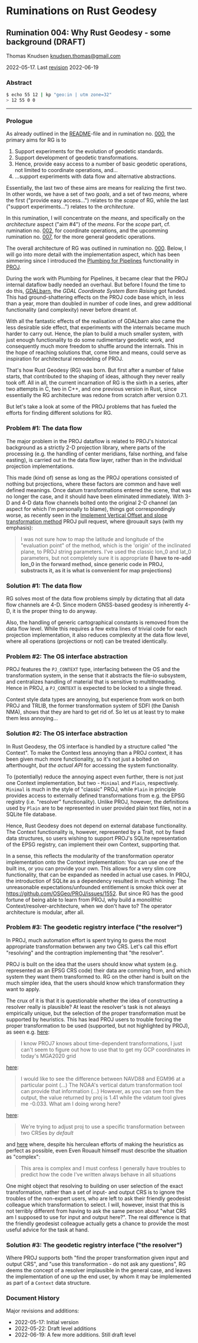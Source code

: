# Ruminations on Rust Geodesy

## Rumination 004: Why Rust Geodesy - some background (DRAFT)

Thomas Knudsen <knudsen.thomas@gmail.com>

2022-05-17. Last [revision](#document-history) 2022-06-19

### Abstract

```sh
$ echo 55 12 | kp "geo:in | utm zone=32"
> 12 55 0 0
```

---

### Prologue

As already outlined in the [README](../README.md)-file and in rumination no. [000](./000-rumination.md), the primary aims for RG is to

1. Support experiments for the evolution of geodetic standards.
2. Support development of geodetic transformations.
3. Hence, provide easy access to a number of basic geodetic operations, not limited to coordinate operations, and...
4. ...support experiments with data flow and alternative abstractions.

Essentially, the last two of these aims are means for realizing the first two. In other words, we have a set of two *goals*, and a set of two *means*, where the first ("provide easy access...") relates to the *scope* of RG, while the last ("support experiments...") relates to the *architecture*.

In this rumination, I will concentrate on the *means*, and specifically on the *architecture* aspect ("aim #4") of the *means*. For the *scope* part, cf. rumination no. [002](./002-rumination.md), for coordinate operations, and the upcomming rumination no. [007](./007-rumination.md), for the more general geodetic operations.

The overall architecture of RG was outlined in rumination no. [000](./000-rumination.md). Below, I will go into more detail with the implementation aspect, which has been simmering since I introduced the [Plumbing for Pipelines](https://github.com/OSGeo/PROJ/pull/453) functionality in [PROJ](https://proj.org).

During the work with Plumbing for Pipelines, it became clear that the PROJ internal dataflow badly needed an overhaul. But before I found the time to do this, [GDALbarn](https://gdalbarn.com/), the *GDAL Coordinate System Barn Raising* got funded. This had ground-shattering effects on the PROJ code base which, in less than a year, more than doubled in number of code lines, and grew additional functionality (and complexity) never before dreamt of.

With all the fantastic effects of the realisation of GDALbarn also came the less desirable side effect, that experiments with the internals became much harder to carry out. Hence, the plan to build a much smaller system, with just enough functionality to do some rudimentary geodetic work, and consequently much more freedom to shuffle around the internals. This in the hope of reaching solutions that, come time and means, could serve as inspiration for architectural remodeling of PROJ.

That's how Rust Geodesy (RG) was born. But first after a number of false starts, that contributed to the shaping of ideas, although they never really took off. All in all, the current incarnation of RG is the sixth in a series, after two attempts in C, two in C++, and one previous version in Rust, since essentially the RG architecture was redone from scratch after version 0.7.1.

But let's take a look at some of the PROJ problems that has fueled the efforts for finding different solutions for RG.

### Problem #1: The data flow

The major problem in the PROJ dataflow is related to PROJ's historical background as a strictly 2-D projection library, where parts of the processing (e.g. the handling of center meridians, false northing, and false easting), is carried out in the data flow layer, rather than in the individual projection implementations.

This made (kind of) sense as long as the PROJ operations consisted of nothing but projections, where these factors are common and have well defined meanings. Once datum transformations entered the scene, that was no longer the case, and it should have been eliminated immediately. With 3-D and 4-D data flow channels bolted onto the original 2-D channel (an aspect for which I'm personally to blame), things got correspondingly worse, as recently seen in the [Implement Vertical Offset and slope transformation method](https://github.com/OSGeo/PROJ/pull/3200) PROJ pull request, where @rouault says (with my emphasis):

> I was not sure how to map the latitude and longitude of the "evaluation point" of the method, which is the 'origin' of the inclinated plane, to PROJ string parameters. I've used the classic lon_0 and lat_0 parameters, but not completely sure it is appropriate **(I have to re-add lon_0 in the forward method, since generic code in PROJ, substracts it, as it is what is convenient for map projections)**

### Solution #1: The data flow

RG solves most of the data flow problems simply by dictating that all data flow channels are 4-D. Since modern GNSS-based geodesy is inherently 4-D, it is the proper thing to do anyway.

Also, the handling of generic cartographical constants is removed from the data flow level. While this requires a few extra lines of trivial code for each projection implementation, it also reduces complexity at the data flow level, where all operations (projections or not) can be treated identically.

### Problem #2: The OS interface abstraction

PROJ features the `PJ_CONTEXT` type, interfacing between the OS and the transformation system, in the sense that it abstracts the file-io subsystem, and centralizes handling of material that is sensitive to multithreading. Hence in PROJ, a `PJ_CONTEXT` is expected to be locked to a single thread.

Context style data types are annoying, but experience from work on both PROJ and TRLIB, the former transformation system of SDFI (the Danish NMA), shows that they are hard to get rid of. So let us at least try to make them less annoying...

### Solution #2: The OS interface abstraction

In Rust Geodesy, the OS interface is handled by a structure called "the Context". To make the Context less annoying than a PROJ context, it has been given much more functionality, so it's not just a bolted on afterthought, *but the actual API* for accessing the system functionality.

To (potentially) reduce the annoying aspect even further, there is not just one Context implementation, but two - `Minimal` and `Plain`, respectively. `Minimal` is much in the style of "classic" PROJ, while `Plain` in principle provides access to externally defined transformations from e.g. the EPSG registry (i.e. "resolver" functionality). Unlike PROJ, however, the definitions used by `Plain` are to be represented in user provided plain text files, not in a SQLite file database.

Hence, Rust Geodesy does not depend on external database functionality. The Context functionality is, however, represented by a Trait, not by fixed data structures, so users wishing to support PROJ's SQLite representation of the EPSG registry, can implement their own Context, supporting that.

In a sense, this reflects the modularity of the transformation operator implementation onto the Context implementation: You can use one of the built ins, or you can provide your own. This allows for a very slim core functionality, that can be expanded as needed in actual use cases. In PROJ, the introduction of SQLite as a dependency resulted in much whining: The unreasonable expectations/unfounded entitlement is smoke thick over at <https://github.com/OSGeo/PROJ/issues/1552>. But since RG has the good fortune of being able to learn from PROJ,  why build a monolithic Context/resolver-architecture, when we don't have to? The operator architecture is modular, after all.

### Problem #3: The geodetic registry interface ("the resolver")

In PROJ, much automation effort is spent trying to guess the most appropriate transformation betwwen any two CRS. Let's call this effort "resolving" and the contraption implementing that "the resolver".

PROJ is built on the idea that the users should know what system (e.g. represented as an EPSG CRS code) their data are comming from, and which system they want them transformed to. RG on the other hand is built on the much simpler idea, that the users should know which transformation they want to apply.

The crux of it is that it is questionable whether the idea of constructing a resolver really is plausible? At least the resolver's task is not always empirically unique, but the selection of the proper transformation must be supported by heuristics. This has lead PROJ users to trouble forcing the proper transformation to be used (supported, but not highlighted by PROJ), as seen e.g. [here](https://lists.osgeo.org/pipermail/proj/2021-October/010369.html):
> I know PROJ7 knows about time-dependent transformations, I just can't seem
to figure out how to use that to get my GCP coordinates in today's MGA2020
grid

[here](https://github.com/OSGeo/PROJ/issues/2885):

> I would like to see the difference between NAVD88 and EGM96 at a particular point (...) The NOAA's vertical datum transformation tool can provide that information (...) However, as you can see from the output, the value returned by proj is 1.41 while the vdatum tool gives me -0.033. What am I doing wrong here?

[here](https://lists.osgeo.org/pipermail/proj/2021-November/010440.html):

> We're trying to adjust proj to use a specific transformation between two
CRSes *by default*

and [here](https://github.com/OSGeo/PROJ/issues/2318) where, despite his herculean efforts of making the heuristics as perfect as possible, even Even Rouault himself must describe the situation as "complex":

> This area is complex and I must confess I generally have troubles to predict how the code I've written always behave in all situations

One might object that resolving to building on user selection of the exact transformation, rather than a set of input- and output CRS is to ignore the troubles of the non-expert users, who are left to ask their friendly geodesist colleague which transformation to select. I will, however, insist that this is not terribly different from having to ask the same person about "what CRS am I supposed to use for input and output here?". The real difference is that the friendly geodesist colleague actually gets a chance to provide the most useful advice for the task at hand.

### Solution #3: The geodetic registry interface ("the resolver")

Where PROJ supports both "find the proper transformation given input and output CRS", and "use this transformation - do not ask any questions", RG deems the concept of a resolver implausible in the general case, and leaves the implementation of one up the end user, by whom it may be implemented as part of a `Context` data structure.


### Document History

Major revisions and additions:

- 2022-05-17: Initial version
- 2022-05-22: Draft level additions
- 2022-06-19: A few more additions. Still draft level
